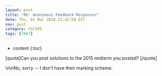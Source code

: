 ```yaml
---
layout: post
title: "RE: Anonymous Feedback Responses"
date: Thu, 01 Mar 2018 22:42:58 EST
nav: post
category: CSC209
tags: [7467]
---
```


* content
{:toc}

[quote]Can you post solutions to the 2015 midterm you posted? [/quote]
<!-- more -->
<p>\n\nNo, sorry -- I don't have their marking scheme.</p>
